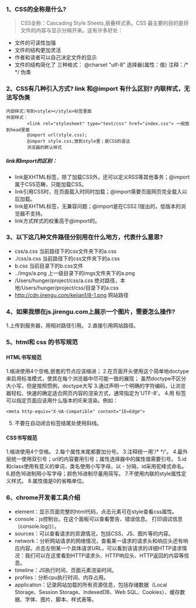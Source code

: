 ### 1、CSS的全称是什么?

> CSS全称：Cascading Style Sheets,层叠样式表。CSS 最主要的目的是将文件的内容与显示分隔开来。这有许多好处：
- 文件的可读性加强
- 文件的结构更加灵活
- 作者和读者可以自己决定文件的显示
- 文件的结构简化了
三种格式：
	@charset "utf-8"
	选择器{属性：值}	   注释：/* */
	伪类
	
### 2、CSS有几种引入方式? link 和@import 有什么区别?	       内联样式，无法写伪类
	内部样式:写到<style></style>标签里面
	外部样式：
			<link rel="stylesheet" type="text/css" href="index.css"> 一般放到head里面
			@import url(style.css);
			@import style.css;放到style里；是CSS的语法
			浏览器的默认样式

##### link和import的区别：
- link是XHTML标签，除了加载CSS外，还可以定义RSS等其他事务；@import属于CSS范畴，只能加载CSS。
- link引用CSS时，在页面载入时同时加载；@import需要页面网页完全载入以后加载。
- link是XHTML标签，无兼容问题；@import是在CSS2.1提出的，低版本的浏览器不支持。
- link方式样式的权重高于@import的。
			
### 3、以下这几种文件路径分别用在什么地方，代表什么意思?
-  css/a.css     当前路径下的css文件夹下的a.css
- ./css/a.css     当前路径下的css文件夹下的a.css
- b.css      当前目录下的b.css文件
- ../imgs/a.png     上一级目录下的imgs文件夹下的a.png
- /Users/hunger/project/css/a.css 绝对路径，本地/Users/hunger/project/css/目录下的a.css
- http://cdn.jirengu.com/kejian1/8-1.png 网站路径

### 4、如果我想在js.jirengu.com上展示一个图片，需要怎么操作?
1.上传到服务器，用相对路径引用。
2.直接引用网站路径。

### 5、html和 css 的书写规范

#### HTML书写规范
1.缩进使用4个空格,嵌套的节点应该缩进；
2.在页面开头使用这个简单地doctype来启用标准模式，使其在每个浏览器中尽可能一致的展现； 虽然doctype不区分大小写，但是按照惯例，doctype大写
3.通过声明一个明确的字符编码，让浏览器轻松、快速的确定适合网页内容的渲染方式，通常指定为'UTF-8'。
4.用 标签可以指定页面应该用什么版本的IE来渲染。例如：
```
<meta http-equiv="X-UA-Compatible" content="IE=Edge">
```
5. 不要在自动闭合标签结尾处使用斜线。

#### CSS书写规范

1.缩进使用4个空格。
2.每个属性末尾都要加分号。
3.注释统一用'/* */'。
4.最外层统一使用双引号；url的内容要用引号；属性选择器中的属性值需要引号。
5.id和class使用有意义的单词，类名使用小写字母，以 - 分隔，id采用驼峰式命名。
6.颜色16进制用小写字母；颜色16进制尽量用简写。
7.不使用内联的style属性定义样式。
8.属性值是0的省略单位。


###  6、chrome开发者工具介绍

- element：显示页面完整的html代码，点击元素可在style查看css属性。
- console：js控制台。在这个面板可以查看警告、错误信息。 打印调试信息（console.log()）。
- sources：可以查看请求的资源情况，包括CSS、JS、图片等的内容。
- network：分析网站请求的网络情况，查看某一请求的请求头和响应头还有响应内容。点击左侧某一个具体请求URL，可以看到该请求的详细HTTP请求情况：我们可以在这里看到HTTP请求头、HTTP响应头、HTTP返回的内容等信息。
- timeline：JS执行时间、页面元素渲染时间。
- profiles：分析cpu执行时间、内存占用。
- application：记录网站加载的所有资源信息，包括存储数据（Local Storage、Session Storage、IndexedDB、Web SQL、Cookies）、缓存数据、字体、图片、脚本、样式表等。